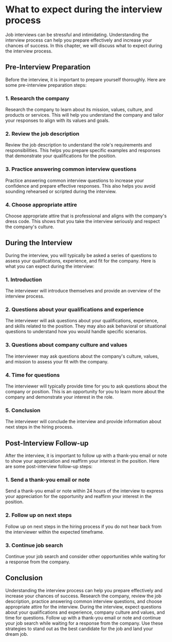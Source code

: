 What to expect during the interview process
===========================================================================================

Job interviews can be stressful and intimidating. Understanding the interview process can help you prepare effectively and increase your chances of success. In this chapter, we will discuss what to expect during the interview process.

Pre-Interview Preparation
-------------------------

Before the interview, it is important to prepare yourself thoroughly. Here are some pre-interview preparation steps:

### 1. Research the company

Research the company to learn about its mission, values, culture, and products or services. This will help you understand the company and tailor your responses to align with its values and goals.

### 2. Review the job description

Review the job description to understand the role's requirements and responsibilities. This helps you prepare specific examples and responses that demonstrate your qualifications for the position.

### 3. Practice answering common interview questions

Practice answering common interview questions to increase your confidence and prepare effective responses. This also helps you avoid sounding rehearsed or scripted during the interview.

### 4. Choose appropriate attire

Choose appropriate attire that is professional and aligns with the company's dress code. This shows that you take the interview seriously and respect the company's culture.

During the Interview
--------------------

During the interview, you will typically be asked a series of questions to assess your qualifications, experience, and fit for the company. Here is what you can expect during the interview:

### 1. Introduction

The interviewer will introduce themselves and provide an overview of the interview process.

### 2. Questions about your qualifications and experience

The interviewer will ask questions about your qualifications, experience, and skills related to the position. They may also ask behavioral or situational questions to understand how you would handle specific scenarios.

### 3. Questions about company culture and values

The interviewer may ask questions about the company's culture, values, and mission to assess your fit with the company.

### 4. Time for questions

The interviewer will typically provide time for you to ask questions about the company or position. This is an opportunity for you to learn more about the company and demonstrate your interest in the role.

### 5. Conclusion

The interviewer will conclude the interview and provide information about next steps in the hiring process.

Post-Interview Follow-up
------------------------

After the interview, it is important to follow up with a thank-you email or note to show your appreciation and reaffirm your interest in the position. Here are some post-interview follow-up steps:

### 1. Send a thank-you email or note

Send a thank-you email or note within 24 hours of the interview to express your appreciation for the opportunity and reaffirm your interest in the position.

### 2. Follow up on next steps

Follow up on next steps in the hiring process if you do not hear back from the interviewer within the expected timeframe.

### 3. Continue job search

Continue your job search and consider other opportunities while waiting for a response from the company.

Conclusion
----------

Understanding the interview process can help you prepare effectively and increase your chances of success. Research the company, review the job description, practice answering common interview questions, and choose appropriate attire for the interview. During the interview, expect questions about your qualifications and experience, company culture and values, and time for questions. Follow up with a thank-you email or note and continue your job search while waiting for a response from the company. Use these strategies to stand out as the best candidate for the job and land your dream job.
